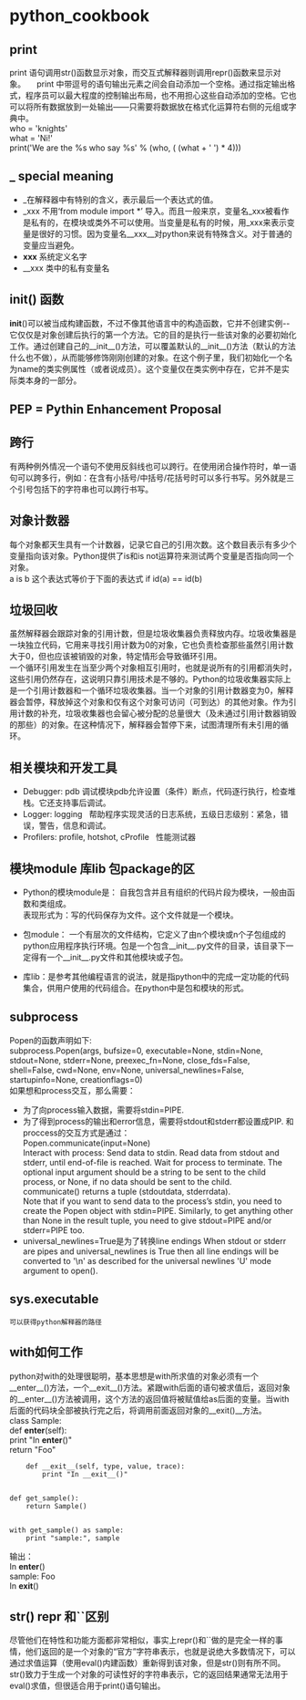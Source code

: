 # python_cookbook

## print
print 语句调用str()函数显示对象，而交互式解释器则调用repr()函数来显示对象。    
print 中带逗号的语句输出元素之间会自动添加一个空格。通过指定输出格式，程序员可以最大程度的控制输出布局，也不用担心这些自动添加的空格。它也可以将所有数据放到一处输出——只需要将数据放在格式化运算符右侧的元组或字典中。    
      who = 'knights'   
      what = 'Ni!'   
      print('We are the %s who say %s' %  (who, ( (what + ' ') * 4)))    
    
## _ special meaning
* _在解释器中有特别的含义，表示最后一个表达式的值。   
* _xxx 不用‘from module import *’ 导入。而且一般来京，变量名_xxx被看作是私有的，在模块或类外不可以使用。当变量是私有的时候，用_xxx来表示变量是很好的习惯。因为变量名__xxx__对python来说有特殊含义。对于普通的变量应当避免。
* __xxx__ 系统定义名字
* __xxx 类中的私有变量名

## __init__() 函数
__init__()可以被当成构建函数，不过不像其他语言中的构造函数，它并不创建实例--它仅仅是对象创建后执行的第一个方法。它的目的是执行一些该对象的必要初始化工作。通过创建自己的__init__()方法，可以覆盖默认的__init__()方法（默认的方法什么也不做），从而能够修饰刚刚创建的对象。在这个例子里，我们初始化一个名为name的类实例属性（或者说成员）。这个变量仅在类实例中存在，它并不是实际类本身的一部分。      
    
## PEP = Pythin Enhancement Proposal  

## 跨行
有两种例外情况一个语句不使用反斜线也可以跨行。在使用闭合操作符时，单一语句可以跨多行，例如：在含有小括号/中括号/花括号时可以多行书写。另外就是三个引号包括下的字符串也可以跨行书写。

## 对象计数器   
每个对象都天生具有一个计数器，记录它自己的引用次数。这个数目表示有多少个变量指向该对象。Python提供了is和is not运算符来测试两个变量是否指向同一个对象。    
a is b 这个表达式等价于下面的表达式 if id(a) == id(b)   

## 垃圾回收
虽然解释器会跟踪对象的引用计数，但是垃圾收集器负责释放内存。垃圾收集器是一块独立代码，它用来寻找引用计数为0的对象，它也负责检查那些虽然引用计数大于0，但也应该被销毁的对象，特定情形会导致循环引用。    
一个循环引用发生在当至少两个对象相互引用时，也就是说所有的引用都消失时，这些引用仍然存在，这说明只靠引用技术是不够的。Python的垃圾收集器实际上是一个引用计数器和一个循环垃圾收集器。当一个对象的引用计数器变为0，解释器会暂停，释放掉这个对象和仅有这个对象可访问（可到达）的其他对象。作为引用计数的补充，垃圾收集器也会留心被分配的总量很大（及未通过引用计数器销毁的那些）的对象。在这种情况下，解释器会暂停下来，试图清理所有未引用的循环。    


## 相关模块和开发工具
* Debugger: pdb  调试模块pdb允许设置（条件）断点，代码逐行执行，检查堆栈。它还支持事后调试。
* Logger: logging   帮助程序实现灵活的日志系统，五级日志级别：紧急，错误，警告，信息和调试。
* Profilers: profile, hotshot, cProfile   性能测试器


## 模块module 库lib 包package的区
* Python的模块module是： 自我包含并且有组织的代码片段为模块，一般由函数和类组成。     
    表现形式为：写的代码保存为文件。这个文件就是一个模块。     

* 包module： 一个有层次的文件结构，它定义了由n个模块或n个子包组成的python应用程序执行环境。包是一个包含__init__.py文件的目录，该目录下一定得有一个__init__.py文件和其他模块或子包。

* 库lib：是参考其他编程语言的说法，就是指python中的完成一定功能的代码集合，供用户使用的代码组合。在python中是包和模块的形式。

## subprocess    
Popen的函数声明如下:    
    subprocess.Popen(args, bufsize=0, executable=None, stdin=None, stdout=None, stderr=None, preexec_fn=None, close_fds=False, shell=False, cwd=None, env=None, universal_newlines=False, startupinfo=None, creationflags=0)    
如果想和process交互，那么需要：     
* 为了向process输入数据，需要将stdin=PIPE.
* 为了得到process的输出和error信息，需要将stdout和stderr都设置成PIP.
和proccess的交互方式是通过：      
 Popen.communicate(input=None)    
    Interact with process: Send data to stdin. Read data from stdout and stderr, until end-of-file is reached. Wait for process to terminate. The optional input argument should be a string to be sent to the child process, or None, if no data should be sent to the child.     
    communicate() returns a tuple (stdoutdata, stderrdata).     
    Note that if you want to send data to the process’s stdin, you need to create the Popen object with stdin=PIPE. Similarly, to get anything other than None in the result tuple, you need to give stdout=PIPE and/or stderr=PIPE too.      
* universal_newlines=True是为了转换line endings
When stdout or stderr are pipes and universal_newlines is True then all line endings will be converted to '\n' as described for the universal newlines 'U' mode argument to open().    

## sys.executable
    可以获得python解释器的路径    

## with如何工作
python对with的处理很聪明，基本思想是with所求值的对象必须有一个__enter__()方法，一个__exit__()方法。紧跟with后面的语句被求值后，返回对象的__enter__()方法被调用，这个方法的返回值将被赋值给as后面的变量。当with后面的代码块全部被执行完之后，将调用前面返回对象的__exit()__方法。     
    class Sample:    
        def __enter__(self):    
            print "In __enter__()"      
            return "Foo"    

        def __exit__(self, type, value, trace):        
            print "In __exit__()"        


    def get_sample():        
        return Sample()        


    with get_sample() as sample:        
        print "sample:", sample         
输出：        
In __enter__()    
sample: Foo      
In __exit__()      

## str() repr 和``区别
尽管他们在特性和功能方面都非常相似，事实上repr()和``做的是完全一样的事情，他们返回的是一个对象的“官方”字符串表示，也就是说绝大多数情况下，可以 通过求值运算（使用eval()内建函数）重新得到该对象，但是str()则有所不同。str()致力于生成一个对象的可读性好的字符串表示，它的返回结果通常无法用于eval()求值，但很适合用于print()语句输出。
